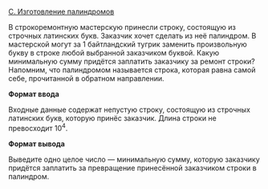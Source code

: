 <a href="https://contest.yandex.ru/contest/28738/problems/C/">C. Изготовление палиндромов</a>

В строкоремонтную мастерскую принесли строку, состоящую из строчных латинских букв. Заказчик хочет сделать из неё палиндром. В мастерской могут за 1 байтландский тугрик заменить произвольную букву в строке любой выбранной заказчиком буквой.
Какую минимальную сумму придётся заплатить заказчику за ремонт строки?
Напомним, что палиндромом называется строка, которая равна самой себе, прочитанной в обратном направлении.

**Формат ввода**

Входные данные содержат непустую строку, состоящую из строчных латинских букв, которую принёс заказчик. Длина строки не превосходит 10<sup>4</sup>.

**Формат вывода**

Выведите одно целое число — минимальную сумму, которую заказчику придётся заплатить за превращение принесённой заказчиком строки в палиндром.
